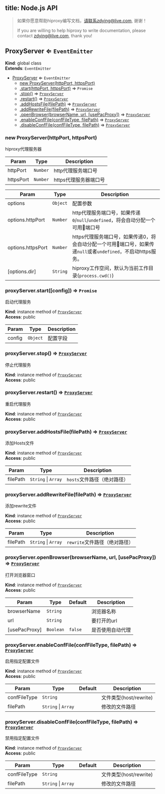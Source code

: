 title: Node.js API
---

> 如果你愿意帮助hiproxy编写文档，请联系zdying@live.com, 谢谢！
> 
> If you are willing to help hiproxy to write documentation, please contact zdying@live.com, thank you!

<a name="ProxyServer"></a>

## ProxyServer ⇐ <code>EventEmitter</code>
**Kind**: global class  
**Extends**: <code>EventEmitter</code>  

* [ProxyServer](#ProxyServer) ⇐ <code>EventEmitter</code>
    * [new ProxyServer(httpPort, httpsPort)](#new_ProxyServer_new)
    * [.start(httpPort, httpsPort)](#ProxyServer+start) ⇒ <code>Promise</code>
    * [.stop()](#ProxyServer+stop) ⇒ [<code>ProxyServer</code>](#ProxyServer)
    * [.restart()](#ProxyServer+restart) ⇒ [<code>ProxyServer</code>](#ProxyServer)
    * [.addHostsFile(filePath)](#ProxyServer+addHostsFile) ⇒ [<code>ProxyServer</code>](#ProxyServer)
    * [.addRewriteFile(filePath)](#ProxyServer+addRewriteFile) ⇒ [<code>ProxyServer</code>](#ProxyServer)
    * [.openBrowser(browserName, url, [usePacProxy])](#ProxyServer+openBrowser) ⇒ [<code>ProxyServer</code>](#ProxyServer)
    * [.enableConfFile(confFileType, filePath)](#ProxyServer+enableConfFile) ⇒ [<code>ProxyServer</code>](#ProxyServer)
    * [.disableConfFile(confFileType, filePath)](#ProxyServer+disableConfFile) ⇒ [<code>ProxyServer</code>](#ProxyServer)
    
<a name="new_ProxyServer_new"></a>

### new ProxyServer(httpPort, httpsPort)
hiproxy代理服务器


| Param | Type | Description |
| --- | --- | --- |
| httpPort | <code>Number</code> | http代理服务端口号 |
| httpsPort | <code>Number</code> | https代理服务器端口号 |

| Param | Type | Description |
| --- | --- | --- |
| options | <code>Object</code> | 配置参数 |
| options.httpPort | <code>Number</code> | http代理服务端口号，如果传递`0`/`null`/`undefined`，将会自动分配一个可用端口号 |
| options.httpsPort | <code>Number</code> | https代理服务端口号，如果传递0，将会自动分配一个可用端口号，如果传递`null`或者`undefined`，不启动https服务。 |
| [options.dir] | <code>String</code> | hiproxy工作空间，默认为当前工作目录(`process.cwd()`) |

<a name="ProxyServer+start"></a>

### proxyServer.start([config]) ⇒ <code>Promise</code>
启动代理服务

**Kind**: instance method of [<code>ProxyServer</code>](#ProxyServer)  
**Access**: public  

| Param | Type | Description |
| --- | --- | --- |
| config | <code>Object</code> | 配置字段 |

<a name="ProxyServer+stop"></a>

### proxyServer.stop() ⇒ [<code>ProxyServer</code>](#ProxyServer)
停止代理服务

**Kind**: instance method of [<code>ProxyServer</code>](#ProxyServer)  
**Access**: public  
<a name="ProxyServer+restart"></a>

### proxyServer.restart() ⇒ [<code>ProxyServer</code>](#ProxyServer)
重启代理服务

**Kind**: instance method of [<code>ProxyServer</code>](#ProxyServer)  
**Access**: public  
<a name="ProxyServer+addHostsFile"></a>

### proxyServer.addHostsFile(filePath) ⇒ [<code>ProxyServer</code>](#ProxyServer)
添加Hosts文件

**Kind**: instance method of [<code>ProxyServer</code>](#ProxyServer)  
**Access**: public  

| Param | Type | Description |
| --- | --- | --- |
| filePath | <code>String</code> \| <code>Array</code> | `hosts`文件路径（绝对路径） |

<a name="ProxyServer+addRewriteFile"></a>

### proxyServer.addRewriteFile(filePath) ⇒ [<code>ProxyServer</code>](#ProxyServer)
添加rewrite文件

**Kind**: instance method of [<code>ProxyServer</code>](#ProxyServer)  
**Access**: public  

| Param | Type | Description |
| --- | --- | --- |
| filePath | <code>String</code> \| <code>Array</code> | `rewrite`文件路径（绝对路径） |

<a name="ProxyServer+openBrowser"></a>

### proxyServer.openBrowser(browserName, url, [usePacProxy]) ⇒ [<code>ProxyServer</code>](#ProxyServer)
打开浏览器窗口

**Kind**: instance method of [<code>ProxyServer</code>](#ProxyServer)  
**Access**: public  

| Param | Type | Default | Description |
| --- | --- | --- | --- |
| browserName | <code>String</code> |  | 浏览器名称 |
| url | <code>String</code> |  | 要打开的url |
| [usePacProxy] | <code>Boolean</code> | <code>false</code> | 是否使用自动代理 |

<a name="ProxyServer+enableConfFile"></a>

### proxyServer.enableConfFile(confFileType, filePath) ⇒ [<code>ProxyServer</code>](#ProxyServer)
启用指定配置文件

**Kind**: instance method of [<code>ProxyServer</code>](#ProxyServer)  
**Access**: public  

| Param | Type | Default | Description |
| --- | --- | --- | --- |
| confFileType | <code>String</code> |  | 文件类型(host/rewrite) |
| filePath | <code>String</code> \| <code>Array</code> |  | 修改的文件路径 |

<a name="ProxyServer+disableConfFile"></a>

### proxyServer.disableConfFile(confFileType, filePath) ⇒ [<code>ProxyServer</code>](#ProxyServer)
禁用指定配置文件

**Kind**: instance method of [<code>ProxyServer</code>](#ProxyServer)  
**Access**: public  

| Param | Type | Default | Description |
| --- | --- | --- | --- |
| confFileType | <code>String</code> |  | 文件类型(host/rewrite) |
| filePath | <code>String</code> \| <code>Array</code> |  | 修改的文件路径 |
